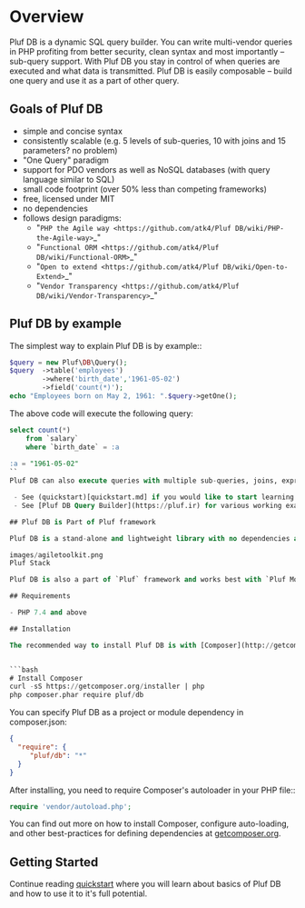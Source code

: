 # Overview

Pluf DB is a dynamic SQL query builder. You can write multi-vendor queries in PHP
profiting from better security, clean syntax and most importantly – sub-query
support. With Pluf DB you stay in control of when queries are executed and what
data is transmitted. Pluf DB is easily composable – build one query and use it as
a part of other query.


## Goals of Pluf DB

 - simple and concise syntax
 - consistently scalable (e.g. 5 levels of sub-queries, 10 with joins and 15 parameters? no problem)
 - "One Query" paradigm
 - support for PDO vendors as well as NoSQL databases (with query language similar to SQL)
 - small code footprint (over 50% less than competing frameworks)
 - free, licensed under MIT
 - no dependencies
 - follows design paradigms:
     - "`PHP the Agile way <https://github.com/atk4/Pluf DB/wiki/PHP-the-Agile-way>`_"
     - "`Functional ORM <https://github.com/atk4/Pluf DB/wiki/Functional-ORM>`_"
     - "`Open to extend <https://github.com/atk4/Pluf DB/wiki/Open-to-Extend>`_"
     - "`Vendor Transparency <https://github.com/atk4/Pluf DB/wiki/Vendor-Transparency>`_"

## Pluf DB by example

The simplest way to explain Pluf DB is by example::

```php
$query = new Pluf\DB\Query();
$query  ->table('employees')
        ->where('birth_date','1961-05-02')
        ->field('count(*)');
echo "Employees born on May 2, 1961: ".$query->getOne();
```

The above code will execute the following query:

```sql
select count(*) 
	from `salary` 
	where `birth_date` = :a
	
:a = "1961-05-02"
``
Pluf DB can also execute queries with multiple sub-queries, joins, expressions grouping, ordering, unions as well as queries on result-set.

 - See (quickstart)[quickstart.md] if you would like to start learning Pluf DB.
 - See [Pluf DB Query Builder](https://pluf.ir) for various working examples of using Pluf DB with a real data-set.

## Pluf DB is Part of Pluf framework

Pluf DB is a stand-alone and lightweight library with no dependencies and can be used in any PHP project, big or small.

images/agiletoolkit.png
Pluf Stack

Pluf DB is also a part of `Pluf` framework and works best with `Pluf Models` . Your project may benefit from a higher-level data abstraction layer, so be sure to look at the rest of the suite.

## Requirements

- PHP 7.4 and above

## Installation

The recommended way to install Pluf DB is with [Composer](http://getcomposer.org). Composer is a dependency management tool for PHP that allows you to declare the dependencies your project has and it automatically installs them into your project.


```bash
# Install Composer
curl -sS https://getcomposer.org/installer | php
php composer.phar require pluf/db
```

You can specify Pluf DB as a project or module dependency in composer.json:

```json
{
  "require": {
     "pluf/db": "*"
  }
}
```

After installing, you need to require Composer's autoloader in your PHP file::

```php
require 'vendor/autoload.php';
```

You can find out more on how to install Composer, configure auto-loading, and other best-practices for defining dependencies at [getcomposer.org](http://getcomposer.org).


## Getting Started

Continue reading [quickstart](quickstart.md) where you will learn about basics of Pluf DB and how to use it to it's full potential.


